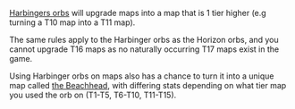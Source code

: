 
[Harbingers orbs](<https://pathofexile.gamepedia.com/Harbinger%27s_Orb>) will upgrade maps into a map that is 1 tier higher (e.g turning a T10 map into a T11 map).

The same rules apply to the Harbinger orbs as the Horizon orbs, and you cannot upgrade T16 maps as no naturally occurring T17 maps exist in the game.

Using Harbinger orbs on maps also has a chance to turn it into a unique map called [the Beachhead](<https://pathofexile.gamepedia.com/The_Beachhead>),
with differing stats depending on what tier map you used the orb on (T1-T5, T6-T10, T11-T15).
